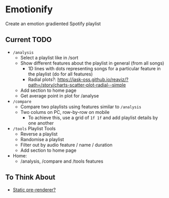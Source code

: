 # Emotionify
Create an emotion gradiented Spotify playlist

## Current TODO
- `/analysis`
    - Select a playlist like in /sort
    - Show different features about the playlist in general (from all songs)
        - 1D lines with dots representing songs for a particular feature in the playlist (do for all features)
        - Radial plots?: https://jask-oss.github.io/reaviz/?path=/story/charts-scatter-plot-radial--simple
    - Add section to home page
    - Get average point in plot for /analyse
- `/compare`
    - Compare two playlists using features similar to `/analysis`
    - Two colums on PC, row-by-row on mobile
        - To achieve this, use a grid of `1f 1f` and add playlist details by one another
- `/tools` Playlist Tools
    - Reverse a playlist
    - Randomise a playlist
    - Filter out by audio feature / name / duration
    - Add section to home page
- Home:
    - /analysis, /compare and /tools features

## To Think About
- [Static pre-renderer?](https://github.com/geelen/react-snapshot)

